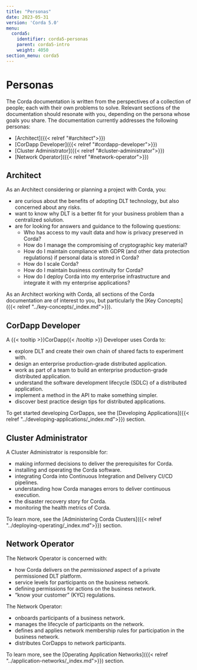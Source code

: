 ```yaml
---
title: "Personas"
date: 2023-05-31
version: 'Corda 5.0'
menu:
  corda5:
    identifier: corda5-personas
    parent: corda5-intro
    weight: 4050
section_menu: corda5
---
```

# Personas

The Corda documentation is written from the perspectives of a collection of people; each with their own problems to solve. Relevant sections of the documentation should resonate with you, depending on the persona whose goals you share. The documentation currently addresses the following personas:
* [Architect]({{< relref "#architect">}})
* [CorDapp Developer]({{< relref "#cordapp-developer">}})
* [Cluster Administrator]({{< relref "#cluster-administrator">}})
* [Network Operator]({{< relref "#network-operator">}})

## Architect

As an Architect considering or planning a project with Corda, you:
* are curious about the benefits of adopting DLT technology, but also concerned about any risks.
* want to know why DLT is a better fit for your business problem than a centralized solution.
* are for looking for answers and guidance to the following questions:
   * Who has access to my vault data and how is privacy preserved in Corda?
   * How do I manage the compromising of cryptographic key material?
   * How do I maintain compliance with GDPR (and other data protection regulations) if personal data is stored in Corda?
   * How do I scale Corda?
   * How do I maintain business continuity for Corda?
   * How do I deploy Corda into my enterprise infrastructure and integrate it with my enterprise applications?

As an Architect working with Corda, all sections of the Corda documentation are of interest to you, but particularly the [Key Concepts]({{< relref "../key-concepts/_index.md">}}).

## CorDapp Developer

A {{< tooltip >}}CorDapp{{< /tooltip >}} Developer uses Corda to:
* explore DLT and create their own chain of shared facts to experiment with.
* design an enterprise production-grade distributed application.
* work as part of a team to build an enterprise production-grade distributed application.
* understand the software development lifecycle (SDLC) of a distributed application.
* implement a method in the API to make something simpler.
* discover best practice design tips for distributed applications.

To get started developing CorDapps, see the [Developing Applications]({{< relref "../developing-applications/_index.md">}}) section.

## Cluster Administrator

A Cluster Administrator is responsible for:
* making informed decisions to deliver the prerequisites for Corda.
* installing and operating the Corda software.
* integrating Corda into Continuous Integration and Delivery CI/CD pipelines.
* understanding how Corda manages errors to deliver continuous execution.
* the disaster recovery story for Corda.
* monitoring the health metrics of Corda.

To learn more, see the [Administering Corda Clusters]({{< relref "../deploying-operating/_index.md">}}) section.

## Network Operator

The Network Operator is concerned with: 
* how Corda delivers on the _permissioned_ aspect of a private permissioned DLT platform.
* service levels for participants on the business network.
* defining permissions for actions on the business network.
* “know your customer” (KYC) regulations.

The Network Operator:
* onboards participants of a business network.
* manages the lifecycle of participants on the network.
* defines and applies network membership rules for participation in the business network.
* distributes CorDapps to network participants.

To learn more, see the [Operating Application Networks]({{< relref "../application-networks/_index.md">}}) section.

